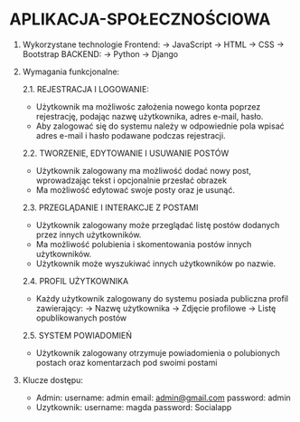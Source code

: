# APLIKACJA-SPOŁECZNOŚCIOWA
1. Wykorzystane technologie
Frontend:
-> JavaScript
-> HTML
-> CSS
-> Bootstrap
BACKEND:
-> Python
-> Django

2. Wymagania funkcjonalne:
   
   2.1. REJESTRACJA I LOGOWANIE:
     * Użytkownik ma możliwośc założenia nowego konta poprzez rejestrację, podając nazwę użytkownika, 
       adres e-mail, hasło.
     * Aby zalogować się do systemu należy w odpowiednie pola wpisać adres e-mail i hasło podawane podczas            rejestracji.
       
   2.2. TWORZENIE, EDYTOWANIE I USUWANIE POSTÓW
     * Użytkownik zalogowany ma możliwość dodać nowy post, wprowadzając tekst i opcjonalnie przesłać obrazek
     * Ma możliwość edytować swoje posty oraz je usunąć.
       
   2.3. PRZEGLĄDANIE I INTERAKCJE Z POSTAMI
     * Użytkownik zalogowany może przeglądać listę postów dodanych przez innych użytkowników.
     * Ma możliwość polubienia i skomentowania postów innych użytkowników.
     * Użytkownik może wyszukiwać innych użytkowników po nazwie.
       
   2.4. PROFIL UŻYTKOWNIKA
     * Każdy użytkownik zalogowany do systemu posiada publiczna profil zawierający:
         -> Nazwę użytkownika
         -> Zdjęcie profilowe
         -> Listę opublikowanych postów

    2.5. SYSTEM POWIADOMIEŃ
      * Użytkownik zalogowany otrzymuje powiadomienia o polubionych postach oraz komentarzach
        pod swoimi postami

3. Klucze dostępu:
   * Admin:
   username: admin
   email: admin@gmail.com
   password: admin
   * Uzytkownik:
   username: magda
   password: Socialapp

